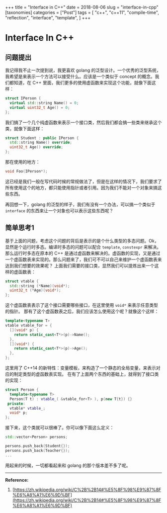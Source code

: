 +++
title = "Interface in C++"
date = 2018-08-06
slug = "interface-in-cpp"
[taxonomies]
categories =  ["Post"]
tags = [
  "c++",
  "c++11",
  "compile-time",
  "reflection",
  "interface",
  "template",
]
+++

# Interface In C++
## 问题提出
我记得我不止一次提到说，我更喜欢 golang 的泛型设计。一个优秀的泛型系统，我希望是来表示一个方法可以接受什么。应该是一个类似于 concept 的概念。我们都知道，在 C++ 里面，我们更多的使用虚函数来实现这个功能，就像下面这样：

<!-- more -->

```c++
struct IPerson {
  virtual std::string Name() = 0;
  virtual uint32_t Age() = 0;
};
```
我们搞了一个几个纯虚函数来表示一个接口类，然后我们都会搞一些类来继承这个类，就像下面这样：
```c++
struct Student : public IPerson {
  std::string Name() override;
  uint32_t Age() override;
};
```
那在使用的地方：
```c++
void Foo(IPerson*);
```
这已经是我们一般在写代码时候的常规做法了，但是在这样的情况下，我们要求了所有使用这个的地方，都只能使用指针或者引用。因为我们不能对一个对象来搞这些东西。

再回想一下，golang 的泛型的样子，我们有没有一个办法，可以搞一个类似于 `interface` 的东西来让一个对象也可以表示这些东西呢？

## 简单思考1
基于上面的问题，考虑这个问题的背后是表示的是个什么类型的多态问题。Ok，显然是个运行时多态。编译时多态的问题可以配合 `template`, `constexpr` 来解决。那么运行时多态在原本的 C++ 是通过虚函数来解决的。虚函数的实现，又是通过一个虚函数表来实现的。那么问题来了，我们可不可以自己来维护一个虚函数表来达到我们想要的效果呢？
上面我们需要的接口类，显然我们可以提炼出来一个这样的虚函数表：
```c++
struct vtable {
  std::string (*Name)(void*);
  uint32_t (*Age)(void*);
};
```
这个虚函数表表示了这个接口需要哪些接口，在这里使用 `void*` 来表示任意类型的指针。
那有了这个虚函数表之后，我们应该怎么使用这个呢？就像这个这样：
```c++
template<typename T>
vtable vtable_for = {
  [](void* p) {
    return static_cast<T*>(p)->Name();
  },
  [](void*) {
    return static_cast<T*>(p)->Age();
  },
};
```
这里用了 C++14 的新特性：变量模板，来构造了一个静态的全局变量，来表示对应的制定类型的虚函数表实现。
在有了上面两个东西的基础上，就得到了接口类的实现：
```c++
struct Person {
  template<typename T>
  Person(T t) : vtable_( &vtable_for<T> ), p(new T{t}) {}
 private:
  vtable* vtable_;
  void* p;
};
```
接下来，这个类就可以很棒了。你可以像下面这么定义：
```c++
std::vector<Person> persons;

persons.push_back(Student{});
persons.push_back(Teacher{});
...
```
用起来的时候，一切都看起来和 golang 的那个版本差不多了呢。



- - - - - - 
**Reference:**
1. [https://zh.wikipedia.org/wiki/C%2B%2B14#%E5%8F%98%E9%87%8F%E6%A8%A1%E6%9D%BF](https://zh.wikipedia.org/wiki/C%2B%2B14#%E5%8F%98%E9%87%8F%E6%A8%A1%E6%9D%BF)
